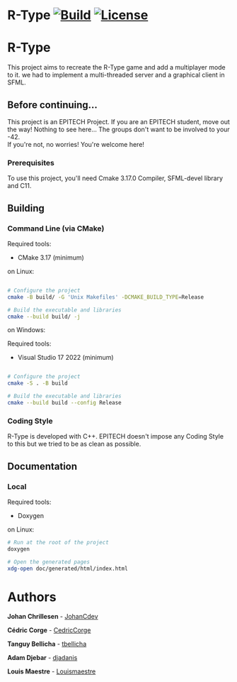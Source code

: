 R-Type
[![Build](https://github.com/JohanCDev/R-Type/actions/workflows/build.yml/badge.svg)](https://github.com/JohanCDev/R-Type/actions/workflows/mirror.yml)
[![License](https://img.shields.io/github/license/JohanCDev/R-Type)](https://github.com/JohanCDev/R-Type)
====

# R-Type

This project aims to recreate the R-Type game and add a multiplayer mode to it. we had to implement a multi-threaded server and a graphical client in SFML.

## Before continuing...

This project is an EPITECH Project. If you are an EPITECH student, move out the way! Nothing to see here... The groups don't want to be involved to your -42.<br/>If you're not, no worries! You're welcome here!

### Prerequisites

To use this project, you'll need Cmake 3.17.0 Compiler, SFML-devel library and C11.

## Building

### Command Line (via CMake)

Required tools:

- CMake 3.17 (minimum)

on Linux:

```sh

# Configure the project
cmake -B build/ -G 'Unix Makefiles' -DCMAKE_BUILD_TYPE=Release

# Build the executable and libraries
cmake --build build/ -j
```

on Windows:

Required tools:

- Visual Studio 17 2022 (minimum)

```sh

# Configure the project
cmake -S . -B build

# Build the executable and libraries
cmake --build build --config Release
```

### Coding Style

R-Type is developed with C++. EPITECH doesn't impose any Coding Style to this but we tried to be as clean as possible.

## Documentation

### Local

Required tools:

- Doxygen

on Linux:

```sh
# Run at the root of the project
doxygen

# Open the generated pages
xdg-open doc/generated/html/index.html
```

# Authors

**Johan Chrillesen** - [JohanCdev](https://github.com/JohanCDev)

**Cédric Corge** - [CedricCorge](https://github.com/CedricCORGE)

**Tanguy Bellicha** - [tbellicha](https://github.com/tbellicha)

**Adam Djebar** - [djadanis](https://github.com/djadanis)

**Louis Maestre** - [Louismaestre](https://github.com/Louismaestre)
